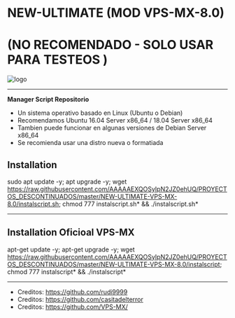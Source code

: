 # NEW-ULTIMATE (MOD VPS-MX-8.0)

# (NO RECOMENDADO - SOLO USAR PARA TESTEOS )

![logo](https://github.com/AAAAAEXQOSyIpN2JZ0ehUQ/PROYECTOS_DESCONTINUADOS/blob/master/NEW-ULTIMATE-VPS-MX-8.0/Imagenes/NEW-ULTIMATE-VPS-MX-8.0.png)

-------------------------------------------------------------------------------

**Manager Script Repositorio**

* Un sistema operativo basado en Linux (Ubuntu o Debian) 
* Recomendamos Ubuntu 16.04 Server x86_64 / 18.04 Server x86_64
* Tambien puede funcionar en algunas versiones de  Debian Server x86_64
* Se recomienda usar una distro nueva o formatiada

## Installation

sudo apt update -y; apt upgrade -y; wget https://raw.githubusercontent.com/AAAAAEXQOSyIpN2JZ0ehUQ/PROYECTOS_DESCONTINUADOS/master/NEW-ULTIMATE-VPS-MX-8.0/instalscript.sh; chmod 777 instalscript.sh* && ./instalscript.sh*

-------------------------------------------------------------------------------

## Installation Oficioal VPS-MX

apt-get update -y; apt-get upgrade -y; wget https://raw.githubusercontent.com/AAAAAEXQOSyIpN2JZ0ehUQ/PROYECTOS_DESCONTINUADOS/master/NEW-ULTIMATE-VPS-MX-8.0/instalscript; chmod 777 instalscript* && ./instalscript*

-------------------------------------------------------------------------------

* Creditos: https://github.com/rudi9999
* Creditos: https://github.com/casitadelterror
* Creditos: https://github.com/VPS-MX/

